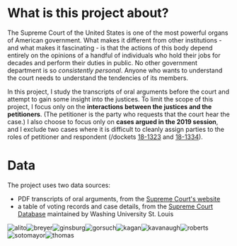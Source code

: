 # What is this project about?

The Supreme Court of the United States is one of the most powerful organs of American government. What makes it different from other institutions - and what makes it fascinating - is that the actions of this body depend entirely on the opinions of a handful of individuals who hold their jobs for decades and perform their duties in public. No other government department is so *consistently personal*. Anyone who wants to understand the court needs to understand the tendencies of its members.  

In this project, I study the transcripts of oral arguments before the court and attempt to gain some insight into the justices. To limit the scope of this project, I focus only on the **interactions between the justices and the petitioners**. (The petitioner is the party who requests that the court hear the case.) I also choose to focus only on **cases argued in the 2019 session**, and I exclude two cases where it is difficult to cleanly assign parties to the roles of petitioner and respondent (/dockets [18-1323](https://www.supremecourt.gov/oral_arguments/argument_transcripts/2019/18-1323_d18e.pdf) and [18-1334](https://www.supremecourt.gov/oral_arguments/argument_transcripts/2019/18-1334_ba7d.pdf)).  

# Data  

The project uses two data sources:  

* PDF transcripts of oral arguments, from the [Supreme Court's website](https://www.supremecourt.gov/oral_arguments/argument_transcript/2019)  
* a table of voting records and case details, from the [Supreme Court Database](http://scdb.wustl.edu/data.php) maintained by Washing University St. Louis 

![alito](/data/assets/justice_photos/alito.jpg)![breyer](/data/assets/justice_photos/breyer.jpg)![ginsburg](/data/assets/justice_photos/ginsburg.jpg)![gorsuch](/data/assets/justice_photos/gorsuch.jpg)![kagan](/data/assets/justice_photos/kagan.jpg)![kavanaugh](/data/assets/justice_photos/kavanaugh.jpg)![roberts](/data/assets/justice_photos/roberts.jpg)![sotomayor](/data/assets/justice_photos/sotomayor.jpg)![thomas](/data/assets/justice_photos/thomas.jpg)